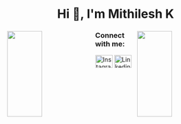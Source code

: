 
<h1 align="center">Hi 👋, I'm Mithilesh K</h1>
<h3 align="center"></h3>

<img align="left" height=200em width="40%" src="https://github-readme-stats.vercel.app/api/top-langs/?username=mithmusq3&hide=css,html&theme=dark&text_color=ffffff&langs_count=8&layout=compact&border_color=61dafb&hide_border=true">
</img>
<img align="right" height=200em width="40%" src="https://github-readme-stats.vercel.app/api?username=mithmusq3&count_private=true&show_icons=true&theme=dark&text_color=ffffff&hide_border=true&include_all_commits=true">
</img>



<h3 align="left">Connect with me:</h3>

<p align="left">
<a href="https://instagram.com/mithmusq3" target="blank"><img align="center" src="https://raw.githubusercontent.com/rahuldkjain/github-profile-readme-generator/master/src/images/icons/Social/instagram.svg" alt="Instagram" height="30" width="40" /></a>
<a href="https://www.linkedin.com/in/mithmusq3/" target="blank"><img align="center" src="https://raw.githubusercontent.com/rahuldkjain/github-profile-readme-generator/master/src/images/icons/Social/linked-in-alt.svg" alt="Linkedin" height="30" width="40" /></a>
</p>
